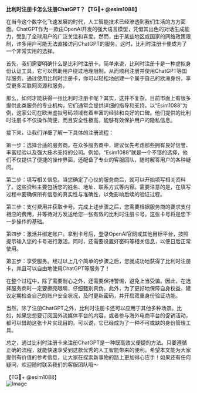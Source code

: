 **比利时注册卡怎么注册ChatGPT？【TG💪+ @esim1088】**

在当今这个数字化飞速发展的时代，人工智能技术已经渗透到我们生活的方方面面。ChatGPT作为一款由OpenAI开发的强大语言模型，凭借其出色的对话生成能力，受到了全球用户的广泛关注和喜爱。然而，由于某些地区或国家的网络政策限制，许多用户可能无法直接访问ChatGPT的服务。这时，比利时注册卡便成为了一个非常实用的选择。

首先，我们需要明确什么是比利时注册卡。简单来说，比利时注册卡是一种虚拟身份认证工具，它可以帮助用户绕过地理限制，从而顺利注册并使用ChatGPT等国际服务。通过使用比利时注册卡，你可以轻松地创建一个属于自己的欧洲身份，享受更多互联网资源和服务。

那么，如何才能获得一张比利时注册卡呢？其实，这并不复杂。目前市面上有很多提供此类服务的专业机构，它们通常会提供详细的指导和支持。以“Esim1088”为例，这家公司在欧洲虚拟号码领域有着丰富的经验和良好的口碑。他们提供的比利时注册卡不仅操作简便，而且安全性极高，能够有效保护用户的隐私信息。

接下来，让我们详细了解一下具体的注册流程：

第一步：选择合适的服务商。在众多服务商中，建议优先考虑那些拥有良好信誉、丰富经验以及强大技术支持的公司。例如，“Esim1088”就是一个不错的选择，他们不仅提供了便捷的操作界面，还配备了专业的客服团队，随时解答用户的各种疑问。

第二步：填写相关信息。当您确定了心仪的服务商后，就可以开始填写相关资料了。这些资料主要包括您的姓名、地址、联系方式等内容。需要注意的是，在填写过程中要确保所有信息的真实性与准确性，以免影响后续的验证过程。

第三步：支付费用并获取卡号。完成上述步骤之后，您需要根据服务商的要求支付相应的费用，并等待对方发送给您一张有效的比利时注册卡号。这张卡号将是您下一步操作的基础。

第四步：激活并绑定账户。拿到卡号后，登录OpenAI官网或其他目标平台，按照提示输入您的卡号进行激活。同时，还需要设置好密码等相关信息，以便日后正常使用。

第五步：享受服务。经过以上几个简单的步骤之后，您就成功地获得了比利时注册卡，并且可以自由地使用ChatGPT等服务了！

在整个过程中，除了需要耐心之外，还需要保持警惕，避免上当受骗。因此，在选择服务商时一定要擦亮眼睛，仔细甄别真伪。此外，为了更好地保障自身权益，建议定期检查自己的账户安全状况，及时更新密码，并开启双重身份验证功能。

当然，除了注册ChatGPT之外，比利时注册卡还可以应用于其他多种场景。比如，如果您想要订阅国外流媒体平台的内容，或者参与海外电商平台的促销活动，都可以借助这张卡片实现目的。可以说，它已经成为了一种不可或缺的身份管理工具。

总之，通过比利时注册卡来注册ChatGPT是一种既高效又便捷的方法。只要遵循正确的流程，就能快速享受到这款优秀的人工智能带来的便利。希望本文能为大家提供有价值的参考信息，让大家在探索新事物的路上更加得心应手！如果还有任何疑问，欢迎随时联系我们的客服团队哦～

【TG💪+ @esim1088】  
![Image](https://i.postimg.cc/4NQfJmqS/Snipaste-2025-05-13-00-14-12.png)